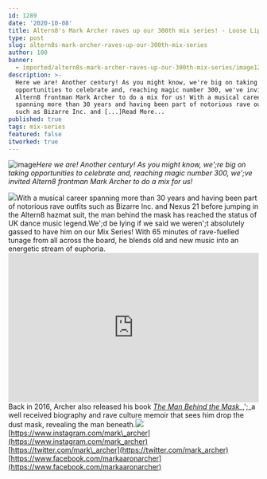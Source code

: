 ```yaml
---
id: 1289
date: '2020-10-08'
title: Altern8's Mark Archer raves up our 300th mix series! - Loose Lips
type: post
slug: altern8s-mark-archer-raves-up-our-300th-mix-series
author: 100
banner:
  - imported/altern8s-mark-archer-raves-up-our-300th-mix-series/image1289.jpeg
description: >-
  Here we are! Another century! As you might know, we're big on taking
  opportunities to celebrate and, reaching magic number 300, we've invited
  Altern8 frontman Mark Archer to do a mix for us! With a musical career
  spanning more than 30 years and having been part of notorious rave outfits
  such as Bizarre Inc. and [...]Read More...
published: true
tags: mix-series
featured: false
itworked: true
---
```

![image](../imported/altern8s-mark-archer-raves-up-our-300th-mix-series/image1289.jpeg)_Here we are! Another century! As you might know, we';re big on taking opportunities to celebrate and, reaching magic number 300, we';ve invited Altern8 frontman Mark Archer to do a mix for us!_

![](/wp-content/uploads/live/img/wysiwyg/5f7db4caaa6ce.jpg)With a musical career spanning more than 30 years and having been part of notorious rave outfits such as Bizarre Inc. and Nexus 21 before jumping in the Altern8 hazmat suit, the man behind the mask has reached the status of UK dance music legend.We';d be lying if we said we weren';t absolutely gassed to have him on our Mix Series! With 65 minutes of rave-fuelled tunage from all across the board, he blends old and new music into an energetic stream of euphoria.<iframe width='100%' height='300' scrolling='no' frameborder='no' allow='autoplay' src='https://w.soundcloud.com/player/?url=https%3A//api.soundcloud.com/tracks/907072420&color=%23ff5500&auto_play=false&hide_related=false&show_comments=true&show_user=true&show_reposts=false&show_teaser=true'></iframe>Back in 2016, Archer also released his book [_The Man Behind the Mask_](https://www.amazon.com/Mark-Archer-Behind-Mask-2016/dp/0993473210)_,';_a well received biography and rave culture memoir that sees him drop the dust mask, revealing the man beneath.![](/wp-content/uploads/live/img/wysiwyg/5f7f00274174e.jpg)[https://www.instagram.com/mark\_archer](https://www.instagram.com/mark_archer)  
[https://twitter.com/mark\_archer](https://twitter.com/mark_archer)  
[https://www.facebook.com/markaaronarcher](https://www.facebook.com/markaaronarcher)